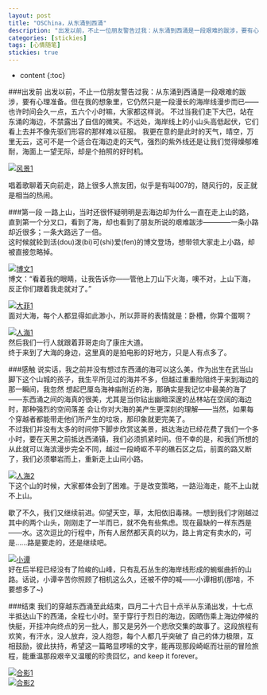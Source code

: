 ```yaml
---
layout: post
title: "OSChina，从东涌到西涌"
description: "出发以前，不止一位朋友警告过我：从东涌到西涌是一段艰难的跋涉，要有心理准备。但在我的想象里，它仍然只是一段漫长的海岸线漫步而已——也许时间会久一点，五六个小时嘛，大家都这样说。"
categories: [stickies]
tags: [心情随笔]
stickies: true
---
```

* content
{:toc}

###出发前
出发以前，不止一位朋友警告过我：从东涌到西涌是一段艰难的跋涉，要有心理准备。但在我的想象里，它仍然只是一段漫长的海岸线漫步而已——也许时间会久一点，五六个小时嘛，大家都这样说。
不过当我们走下大巴，站在东涌的海边，不禁露出了自信的微笑。不远处，海岸线上的小山头高低起伏，它们看上去并不像先驱们形容的那样难以征服。 我更在意的是此时的天气，晴空，万里无云，这可不是一个适合在海边走的天气，强烈的紫外线还是让我们觉得燥郁难耐，海面上一望无际，却是个拍照的好时机。

[![风景1](/images/blog_image/20150501_1.jpeg)](/stickies/2015/05/01/01/)

唱着歌聊着天向前走，路上很多人旅友团，似乎是有叫007的，随风行的，反正就是相当的热闹。<br>

###第一段
一路上山，当时还很怀疑明明是去海边却为什么一直在走上山的路，直到第一个分叉口，看到了海，却也看到了朋友所说的艰难跋涉————一条小路却近很多；一条大路远了一倍。<br>
这时候就轮到活(dou)泼(bi)可(shi)爱(fen)的博文登场，想带领大家走上小路，却被直接忽略掉。<br>

[![博文1](/images/blog_image/20150501_2.jpg)](/stickies/2015/05/01/01/)<br>
博文：“看着我的眼睛，让我告诉你——管他上刀山下火海，噢不对，上山下海，反正你们跟着我走就对了。”<br>

[![大菲1](/images/blog_image/20150501_3.jpeg)](/stickies/2015/05/01/01/)<br>
面对大海，每个人都显得如此渺小，所以菲哥的表情就是：卧槽，你算个蛋啊？<br>

[![人海1](/images/blog_image/20150501_4.jpg)](/stickies/2015/05/01/01/)<br>
然后我们一行人就跟着菲哥走向了康庄大道。<br>
终于来到了大海的身边，这里真的是拍电影的好地方，只是人有点多了。<br>

###感触
说实话，我之前并没有想过东西涌的海可以这么美，作为出生在武当山脚下这个山城的孩子，我生平所见过的海并不多，但越过重重险阻终于来到海边的那一瞬间，我忽然 想起巴厘岛海神庙附近的海，那确实是我记忆中最美的海了——东西涌之间的海真的很美，尤其是当你钻出幽暗深邃的丛林站在空阔的海边时，那种强烈的空间落差 会让你对大海的美产生更深刻的理解——当然，如果每个穿越者都能带走他们所产生的垃圾，那印象就更完美了。<br>
不过我们并没有太多的时间停下脚步欣赏这美景，抵达海边已经花费了我们一个多小时，要在天黑之前抵达西涌镇，我们必须抓紧时间。但不幸的是，和我们所想的从此就可以海滨漫步完全不同，越过一段崎岖不平的礁石区之后，前面的路又断了，我们必须攀岩而上，重新走上山间小路。<br>

[![人海2](/images/blog_image/20150501_5.jpeg)](/stickies/2015/05/01/01/)<br>
下这个山的时候，大家都体会到了困难。于是改变策略，一路沿海走，能不上山就不上山。<br>

歇了不久，我们又继续前进。仰望天空，草，太阳依旧毒辣。一想到我们才刚越过其中的两个山头，刚刚走了一半而已，就不免有些焦虑。现在最缺的一样东西是——水。这次逗比的行程中，所有人居然都天真的以为，路上肯定有卖水的，可是……路是要走的，还是继续吧。<br>

[![小谭](/images/blog_image/20150501_6.jpeg)](/stickies/2015/05/01/01/)<br>
好在后半程已经没有了险峻的山峰，只有乱石丛生的海岸线形成的蜿蜒曲折的山路。话说，小谭辛苦你照顾了相机这么久，还被不停的喊——小谭相机(那啥，不要想多了~)<br>

###结束
我们的穿越东西涌至此结束，四月二十六日十点半从东涌出发，十七点半抵达山下的西涌，全程七小时。至于穿行于烈日的海边，因晒伤乘上海边停候的快艇，开挂冲向终点的另一批人，那又是另外一个悲欣交集的故事了。这段旅程有欢笑，有汗水，没人放弃，没人抱怨，每个人都几乎突破了 自己的体力极限，互相鼓励，彼此扶持，希望这一篇略显啰嗦的文字，能再现那段崎岖而壮丽的冒险旅程，能重温那段艰辛又温暖的珍贵回忆，and keep it forever。<br>

[![合影1](/images/blog_image/20150501_7.jpg)](/stickies/2015/05/01/01/)<br>
[![合影2](/images/blog_image/20150501_8.jpg)](/stickies/2015/05/01/01/)<br>